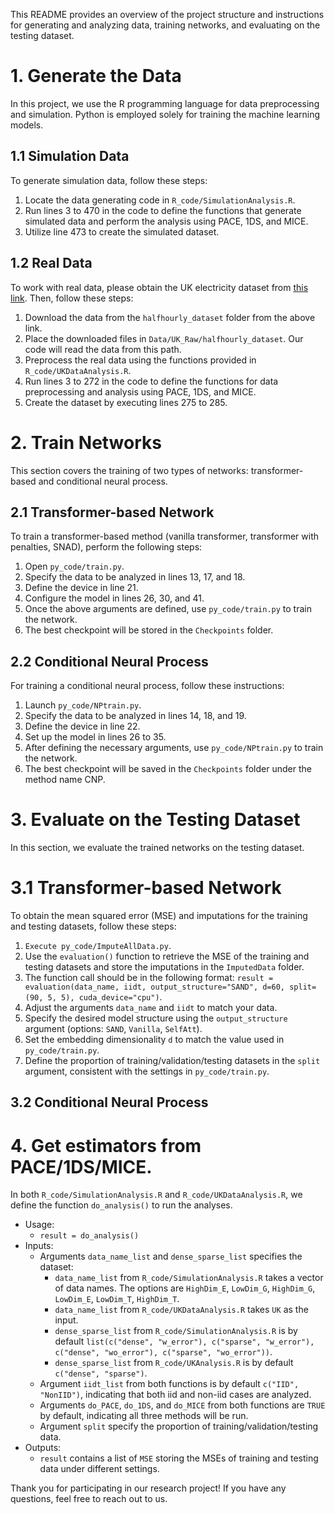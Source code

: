 This README provides an overview of the project structure and instructions for generating and analyzing data, training networks, and evaluating on the testing dataset.

# 1. Generate the Data
In this project, we use the R programming language for data preprocessing and simulation. Python is employed solely for training the machine learning models.

## 1.1 Simulation Data
To generate simulation data, follow these steps:

1. Locate the data generating code in `R_code/SimulationAnalysis.R`.
2. Run lines 3 to 470 in the code to define the functions that generate simulated data and perform the analysis using PACE, 1DS, and MICE.
3. Utilize line 473 to create the simulated dataset.

## 1.2 Real Data
To work with real data, please obtain the UK electricity dataset from [this link](https://www.kaggle.com/datasets/jeanmidev/smart-meters-in-london). Then, follow these steps:

1. Download the data from the `halfhourly_dataset` folder from the above link.
2. Place the downloaded files in `Data/UK_Raw/halfhourly_dataset`. Our code will read the data from this path.
3. Preprocess the real data using the functions provided in `R_code/UKDataAnalysis.R`.
4. Run lines 3 to 272 in the code to define the functions for data preprocessing and analysis using PACE, 1DS, and MICE.
5. Create the dataset by executing lines 275 to 285.

# 2. Train Networks
This section covers the training of two types of networks: transformer-based and conditional neural process.

## 2.1 Transformer-based Network
To train a transformer-based method (vanilla transformer, transformer with penalties, SNAD), perform the following steps:

1. Open `py_code/train.py`.
2. Specify the data to be analyzed in lines 13, 17, and 18.
3. Define the device in line 21.
4. Configure the model in lines 26, 30, and 41.
5. Once the above arguments are defined, use `py_code/train.py` to train the network.
6. The best checkpoint will be stored in the `Checkpoints` folder.

## 2.2 Conditional Neural Process
For training a conditional neural process, follow these instructions:

1. Launch `py_code/NPtrain.py`.
2. Specify the data to be analyzed in lines 14, 18, and 19.
3. Define the device in line 22.
4. Set up the model in lines 26 to 35.
5. After defining the necessary arguments, use `py_code/NPtrain.py` to train the network.
6. The best checkpoint will be saved in the `Checkpoints` folder under the method name CNP.

# 3. Evaluate on the Testing Dataset
In this section, we evaluate the trained networks on the testing dataset.

# 3.1 Transformer-based Network
To obtain the mean squared error (MSE) and imputations for the training and testing datasets, follow these steps:

1. `Execute py_code/ImputeAllData.py`.
2. Use the `evaluation()` function to retrieve the MSE of the training and testing datasets and store the imputations in the `ImputedData` folder.
3. The function call should be in the following format: `result = evaluation(data_name, iidt, output_structure="SAND", d=60, split=(90, 5, 5), cuda_device="cpu")`.
4. Adjust the arguments `data_name` and `iidt` to match your data.
5. Specify the desired model structure using the `output_structure` argument (options: `SAND`, `Vanilla`, `SelfAtt`).
6. Set the embedding dimensionality `d` to match the value used in `py_code/train.py`.
7. Define the proportion of training/validation/testing datasets in the `split` argument, consistent with the settings in `py_code/train.py`.

## 3.2 Conditional Neural Process

# 4. Get estimators from PACE/1DS/MICE.
In both `R_code/SimulationAnalysis.R` and `R_code/UKDataAnalysis.R`, we define the function `do_analysis()` to run the analyses.
- Usage:
  * `result = do_analysis()`
- Inputs:
  * Arguments `data_name_list` and `dense_sparse_list` specifies the dataset:
  	* `data_name_list` from `R_code/SimulationAnalysis.R` takes a vector of data names. The options are `HighDim_E`, `LowDim_G`, `HighDim_G`, `LowDim_E`, `LowDim_T`, `HighDim_T`.
   	* `data_name_list` from `R_code/UKDataAnalysis.R` takes `UK` as the input.
   	* `dense_sparse_list` from `R_code/SimulationAnalysis.R` is by default `list(c("dense", "w_error"), c("sparse", "w_error"), c("dense", "wo_error"), c("sparse", "wo_error"))`.
   	* `dense_sparse_list` from `R_code/UKAnalysis.R` is by default `c("dense", "sparse")`.
  * Argument `iidt_list` from both functions is by default `c("IID", "NonIID")`, indicating that both iid and non-iid cases are analyzed.
  * Arguments `do_PACE`, `do_1DS`, and `do_MICE` from both functions are `TRUE` by default, indicating all three methods will be run.
  * Argument `split` specify the proportion of training/validation/testing data.
- Outputs:
  * `result` contains a list of `MSE` storing the MSEs of training and testing data under different settings.
 

  

Thank you for participating in our research project! If you have any questions, feel free to reach out to us.

